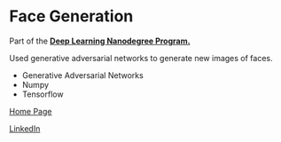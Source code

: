 # Face Generation

Part of the [**Deep Learning Nanodegree Program.**](https://www.udacity.com/course/deep-learning-nanodegree-foundation--nd101)

Used generative adversarial networks to generate new images of faces.

- Generative Adversarial Networks
- Numpy
- Tensorflow


[Home Page](http://miguelangelnieto.net)

[LinkedIn](https://www.linkedin.com/in/miguelangelnieto/?locale=en_US)
